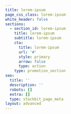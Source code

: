 ```yaml
---
title: lorem-ipsum
page_css_class: lorem-ipsum
white_header: false
sections:
  - section_id: lorem-ipsum
    title: lorem-ipsum
    subtitle: lorem-ipsum
    cta:
      title: lorem-ipsum
      url: '#'
      style: primary
      arrow: false
      type: action
    type: promotion_section
seo:
  title: ''
  description: ''
  robots: []
  extra: []
  type: stackbit_page_meta
layout: advanced
---
```

